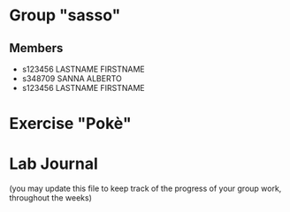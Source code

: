 # Group "sasso"
## Members
- s123456 LASTNAME FIRSTNAME
- s348709 SANNA ALBERTO
- s123456 LASTNAME FIRSTNAME

# Exercise "Pokè"

# Lab Journal

(you may update this file to keep track of the progress of your group work, throughout the weeks)
